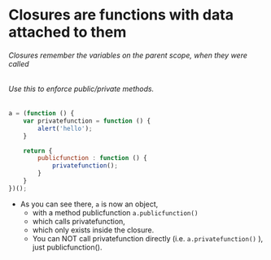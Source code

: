 # Closures are functions with data attached to them

###### Closures remember the variables on the parent scope, when they were called

###### Use this to enforce public/private methods.

```js
a = (function () {
    var privatefunction = function () {
        alert('hello');
    }

    return {
        publicfunction : function () {
            privatefunction();
        }
    }
})();
```

- As you can see there, `a` is now an object, 
  - with a method publicfunction  `a.publicfunction()` 
  - which calls privatefunction, 
  - which only exists inside the closure. 
  - You can NOT call privatefunction directly (i.e. `a.privatefunction()` ), just publicfunction().

